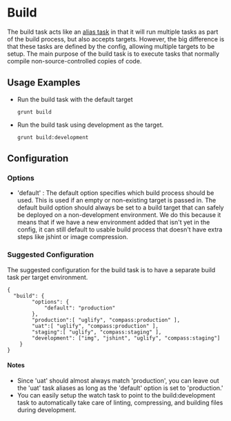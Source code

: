 # Build
The build task acts like an [alias task](http://gruntjs.com/creating-tasks#alias-tasks) in that it will run multiple tasks as part of the build process, but also accepts targets.  However, the big difference is that these tasks are defined by the config, allowing multiple targets to be setup.  The main purpose of the build task is to execute tasks that normally compile non-source-controlled copies of code.

## Usage Examples

* Run the build task with the default target

    `grunt build`

* Run the build task using development as the target.

    `grunt build:development`


## Configuration

### Options
* 'default' : The default option specifies which build process should be used.  This is used if an empty or non-existing target is passed in.  The default build option should always be set to a build target that can safely be deployed on a non-development environment.  We do this because it means that if we have a new environment added that isn't yet in the config, it can still default to usable build process that doesn't have extra steps like jshint or image compression.

### Suggested Configuration
The suggested configuration for the build task is to have a separate build task per target environment.

```
{
  "build": {
        "options": {
            "default": "production"
        },
        "production":[ "uglify", "compass:production" ],
        "uat":[ "uglify", "compass:production" ],
        "staging":[ "uglify", "compass:staging" ],
        "development": ["img", "jshint", "uglify", "compass:staging"]
    }
}
```

#### Notes
* Since 'uat' should almost always match 'production', you can leave out the 'uat' task aliases as long as the 'default' option is set to 'production.'
* You can easily setup the watch task to point to the build:development task to automatically take care of linting, compressing, and building files during development.
